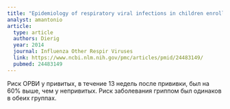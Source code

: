 ```yaml
---
title: "Epidemiology of respiratory viral infections in children enrolled in a study of influenza vaccine effectiveness"
analyst: amantonio
article:
  type: article
  authors: Dierig
  year: 2014
  journal: Influenza Other Respir Viruses
  link: https://www.ncbi.nlm.nih.gov/pmc/articles/pmid/24483149/
  pubmed: 24483149
---
```


Риск ОРВИ у привитых, в течение 13 недель после прививки, был на 60% выше, чем у непривитых. Риск заболевания гриппом был одинаков в обеих группах.
